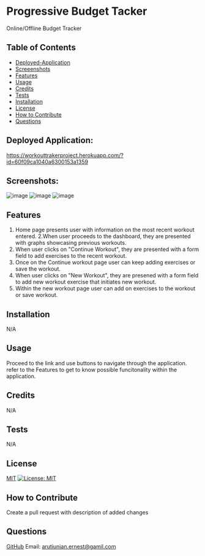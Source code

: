 # Progressive Budget Tacker
 Online/Offline Budget Tracker



## Table of Contents
- [Deployed-Application](#deployed-application)
- [Screeenshots](#screenshots)
- [Features](#features)
- [Usage](#usage)
- [Credits](#credits)
- [Tests](#tests)
- [Installation](#installation)
- [License](#license)
- [How to Contribute](#how-to-contribute)
- [Questions](#questions) 


## Deployed Application:
https://workouttrakerproject.herokuapp.com/?id=60f09ca1040a6300153a1359
 
 
## Screenshots:
![image](https://user-images.githubusercontent.com/82740498/125856954-14018b9e-6246-43a0-a8fd-d1e6a1d729b3.png)
![image](https://user-images.githubusercontent.com/82740498/125857135-bdb351f3-b7e4-4fe2-a550-8a4c2cf40f8d.png)
![image](https://user-images.githubusercontent.com/82740498/125857196-9698ef98-46f2-4ffe-a874-058c1b32390f.png)
 
 
## Features 
1. Home page presents user with information on the most recent workout entered.
2.When user proceeds to the dashboard, they are presented with graphs showcasing previous workouts.
3. When user clicks on "Continue Workout", they are presented with a form field to add exercises to the recent workout.
4. Once on the Continue workout page user can keep adding exercises or save the workout.
5. When user clicks on "New Workout", they are presened with a form field to add new workout exercise that initiates new workout.
6. Within the new workout page user can add on exercises to the workout or save workout.


## Installation 
N/A


## Usage 
Proceed to the link and use buttons to navigate through the application. refer to the Features to get to know possible funcitonality within the application.


## Credits 
N/A


## Tests 
N/A


## License 
[MIT](https://choosealicense.com/licenses/mit/)
[![License: MIT](https://img.shields.io/badge/License-MIT-yellow.svg)](https://opensource.org/licenses/MIT)
 
 
## How to Contribute 
Create a pull request with description of added changes


## Questions 
[GitHub](https://github.com/ErnestAr)
Email: arutiunian.ernest@gamil.com